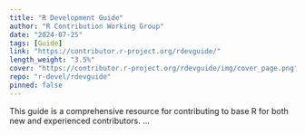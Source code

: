 ```yaml
---
title: "R Development Guide"
author: "R Contribution Working Group"
date: "2024-07-25"
tags: [Guide]
link: "https://contributor.r-project.org/rdevguide/"
length_weight: "3.5%"
cover: "https://contributor.r-project.org/rdevguide/img/cover_page.png"
repo: "r-devel/rdevguide"
pinned: false
---
```


This guide is a comprehensive resource for contributing to base R for both new and experienced contributors. ...
